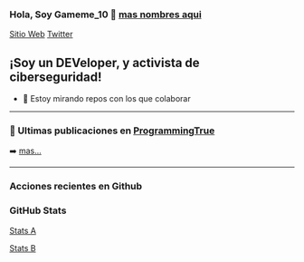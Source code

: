 ### Hola, Soy Gameme_10 👋 [mas nombres aqui](https://www.programmingtrue.dev/p/mis-nombres-de-usuario.html)

[Sitio Web](https://www.programmingtrue.dev)
[Twitter](https://www.programmingtrue.dev)

## ¡Soy un DEVeloper, y activista de ciberseguridad!

- 👯 Estoy mirando repos con los que colaborar

---

### 📕 Ultimas publicaciones en [ProgrammingTrue](https://www.programmingtrue.dev)

<!-- BLOG-POST-LIST:START -->
<!-- BLOG-POST-LIST:END -->

➡️ [mas...](https://www.programmingtrue.dev)

---

### Acciones recientes en Github
  
<!--START_SECTION:activity-->
<!--END_SECTION:activity-->

### GitHub Stats

[Stats A](https://github-readme-stats.vercel.app/api/?username=gameme10)

[Stats B](https://github-readme-stats.vercel.app/api/top-langs/?username=gameme10)
